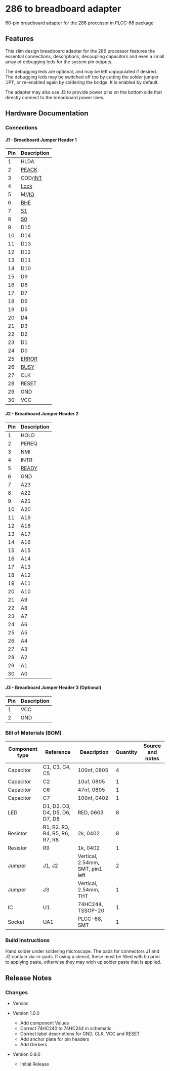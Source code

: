 # 286 to breadboard adapter
60-pin breadboard adapter for the 286 processor in PLCC-68 package

## Features
This slim design breadboard adapter for the 286 processor features the essential connections, descriptions, decoupling capacitors and even a small array of debugging leds for the system pin outputs. 

The debugging leds are optional, and may be left unpopulated if desired. The debugging leds may be switched off too by cutting the solder jumper 'JP1', or re-enabled again by soldering the bridge. It is enabled by default.

The adapter may also use J3 to provide power pins on the bottom side that directly connect to the breadboard power lines.

## Hardware Documentation

### Connections

#### J1 - Breadboard Jumper Header 1

Pin | Description
--- | -----------
1   | HLDA
2   | <ins>PEACK</ins>
3   | COD/<ins>INT</ins>
4   | <ins>Lock</ins>
5   | M//<ins>IO</ins>
6   | <ins>BHE</ins>
7   | <ins>S1</ins>
8   | <ins>S0</ins>
9   | D15
10  | D14
11  | D13
12  | D12
13  | D11
14  | D10
15  | D9
16  | D8
17  | D7
18  | D6
19  | D5
20  | D4
21  | D3
22  | D2
23  | D1
24  | D0
25  | <ins>ERROR</ins>
26  | <ins>BUSY</ins>
27  | CLK
28  | RESET
29  | GND
30  | VCC

#### J2 - Breadboard Jumper Header 2

Pin | Description
--- | -----------
1   | HOLD
2   | PEREQ
3   | NMI
4   | INTR
5   | <ins>READY</ins>
6   | GND
7   | A23
8   | A22
9   | A21
10   | A20
11  | A19
12  | A18
13  | A17
14  | A16
15  | A15
16  | A14
17  | A13
18  | A12
19  | A11
20  | A10
21  | A9
22  | A8
23  | A7
24  | A6
25  | A5
26  | A4
27  | A3
28  | A2
29  | A1
30  | A0

#### J3 - Breadboard Jumper Header 3 (Optional)

Pin | Description
--- | -----------
1   | VCC
2   | GND

### Bill of Materials (BOM)

Component type | Reference | Description | Quantity | Source and notes
-------------- | --------- | ----------- | -------- | ----------------
Capacitor | C1, C3, C4, C5 | 100nf, 0805 | 4 | 
Capacitor | C2 | 10uf, 0805 | 1 | 
Capacitor | C6 | 47nf, 0805 | 1 |
Capacitor | C7 | 100nf, 0402 | 1 | 
LED | D1, D2. D3, D4, D5, D6, D7, D8 | RED, 0603 | 8 |
Resistor | R1, R2. R3, R4, R5, R6, R7, R8 | 2k, 0402 | 8 |
Resistor | R9 | 1k, 0402 | 1 | 
Jumper | J1, J2 | Vertical, 2.54mm, SMT, pin1 left | 2 | 
Jumper | J3 | Vertical, 2.54mm, THT | 1 | 
IC | U1 | 74HC244, TSSOP-20 | 1 | 
Socket | UA1 | PLCC-68, SMT | 1 |

### Build Instructions

Hand solder under soldering microscope. The pads for connectors J1 and J2 contain via-in-pads. If using a stencil, these must be filled with tin prior to applying paste, otherwise they may wich up solder paste that is applied.

## Release Notes

### Changes

* Version 

* Version 1.0.0
  * Add component Values
  * Correct 74HC240 to 74HC244 in schematic
  * Correct label descriptions for GND, CLK, VCC and RESET
  * Add anchor plate for pin headers
  * Add Gerbers

* Version 0.9.0
  * Initial Release